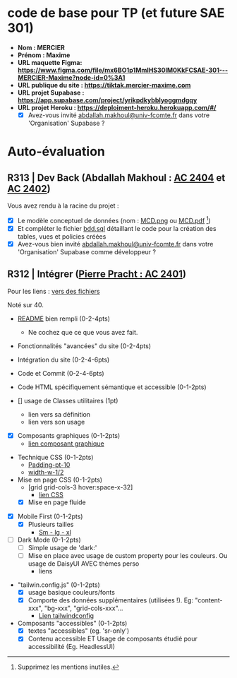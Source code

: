 # code de base pour TP (et future SAE 301)

- **Nom : MERCIER**
- **Prénom : Maxime**
- **URL maquette Figma: https://www.figma.com/file/mx6BO1p1MmIHS30lM0KkFCSAE-301---MERCIER-Maxime?node-id=0%3A1**
- **URL publique du site : https://tiktak.mercier-maxime.com**
- **URL projet Supabase : https://app.supabase.com/project/yrikpdkybblyoggmdgqy**
- **URL projet Heroku : https://deploiment-heroku.herokuapp.com/#/**
  - [X] Avez-vous invité abdallah.makhoul@univ-fcomte.fr dans votre 'Organisation' Supabase ?

# Auto-évaluation

## R313 | Dev Back (Abdallah Makhoul : [AC 2404](https://moodle.univ-fcomte.fr/mod/assign/view.php?id=612670) et [AC 2402](https://moodle.univ-fcomte.fr/mod/assign/view.php?id=612669))

Vous avez rendu à la racine du projet :

- [X] Le modèle conceptuel de données (nom : [MCD.png](/MCD.png) ou [MCD.pdf](/MCD.pdf) [^1])
- [X] Et compléter le fichier [bdd.sql](/bdd.sql) détaillant le code pour la création des tables, vues et policies créées
- [X] Avez-vous bien invité abdallah.makhoul@univ-fcomte.fr dans votre 'Organisation' Supabase comme développeur ?

## R312 | Intégrer ([Pierre Pracht : AC 2401](https://moodle.univ-fcomte.fr/mod/assign/view.php?id=612668))

Pour les liens :
[vers des fichiers](https://github.com/MMI-SAE-301/sae-301-2022-MercierMaxime/commit/44661d3ab8e124589fbee11bf9e13cee06910ce4#L10)

Noté sur 40.

- [README](/README.md) bien rempli (0-2-4pts)
  - Ne cochez que ce que vous avez fait.
- Fonctionnalités "avancées" du site (0-2-4pts)
- Intégration du site (0-2-4-6pts)
- Code et Commit (0-2-4-6pts)
- Code HTML spécifiquement sémantique et accessible (0-1-2pts)

- [] usage de Classes utilitaires (1pt)
  - lien vers sa définition
  - lien vers son usage
- [X] Composants graphiques (0-1-2pts)
  - [lien composant graphique](/src/components/Header.vue)
- Technique CSS (0-1-2pts)
  - [Padding-pt-10](/src/pages/index.vue#L5)
  - [width-w-1/2](/src/pages/index.vue#L10)
- Mise en page CSS (0-1-2pts)
  - [grid grid-cols-3 hover:space-x-32]
    - [lien CSS](/src/pages/index.vue#L61)
  - [X] Mise en page fluide
- [X] Mobile First (0-1-2pts)
  - [X] Plusieurs tailles
    - [Sm - lg - xl](/src/pages/index.vue#L5)
- [ ] Dark Mode (0-1-2pts)
  - [ ] Simple usage de 'dark:'
  - [ ] Mise en place avec usage de custom property pour les couleurs. Ou usage de DaisyUI AVEC thèmes perso
    - liens
- "tailwin.config.js" (0-1-2pts)
  - [X] usage basique couleurs/fonts
  - [X] Comporte des données supplémentaires (utilisées !). Eg: "content-xxx", "bg-xxx", "grid-cols-xxx"...
    - [Lien tailwindconfig](/tailwind.config.js#L36)
- Composants "accessibles" (0-1-2pts)
  - [X] textes "accessibles" (eg. 'sr-only')
  - [X] Contenu accessible ET Usage de composants étudié pour accessibilité (Eg. HeadlessUI)

[^1]: Supprimez les mentions inutiles.

